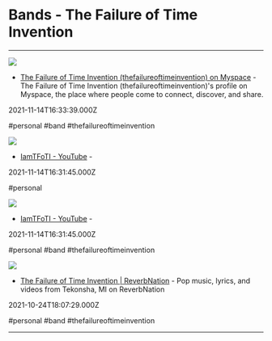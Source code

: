 # Bands - The Failure of Time Invention

---

![](https://a2-images.myspacecdn.com/images03/34/091f90eeacef4cad88e4390f4d35b2a2/600x600.jpg)

- [The Failure of Time Invention (thefailureoftimeinvention) on Myspace](https://myspace.com/thefailureoftimeinvention) - The Failure of Time Invention (thefailureoftimeinvention)'s profile on Myspace, the place where people come to connect, discover, and share.

2021-11-14T16:33:39.000Z

#personal #band #thefailureoftimeinvention

![](https://yt3.ggpht.com/ytc/APkrFKY0LEz02sVj4NHP_W6RHKzpS__2TRkjYoh-eZf8=s800-c-k-c0x00ffffff-no-rj)

- [IamTFoTI - YouTube](https://m.youtube.com/user/IamTFoTI/videos) - 

2021-11-14T16:31:45.000Z

#personal

![](https://yt3.ggpht.com/ytc/APkrFKY0LEz02sVj4NHP_W6RHKzpS__2TRkjYoh-eZf8=s800-c-k-c0x00ffffff-no-rj)

- [IamTFoTI - YouTube](https://www.youtube.com/user/IamTFoTI/videos) - 

2021-11-14T16:31:45.000Z

#personal #band #thefailureoftimeinvention

![](https://gp1.wac.edgecastcdn.net/802892/http_public_production/artists/images/1631715/original/crop:x0y0w448h600/hash:1467185998/1307589656_1870411632902_1019447865_32099467_2539034_n.jpg?1467185998)

- [The Failure of Time Invention | ReverbNation](https://www.reverbnation.com/tfoti) - Pop music, lyrics, and videos from Tekonsha, MI on ReverbNation

2021-10-24T18:07:29.000Z

#personal #band #thefailureoftimeinvention

---


